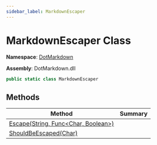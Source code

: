 ```yaml
---
sidebar_label: MarkdownEscaper
---
```


# MarkdownEscaper Class

**Namespace**: [DotMarkdown](../index.md)

**Assembly**: DotMarkdown\.dll

```csharp
public static class MarkdownEscaper
```

## Methods

| Method | Summary |
| ------ | ------- |
| [Escape(String, Func&lt;Char, Boolean>)](Escape/index.md) | |
| [ShouldBeEscaped(Char)](ShouldBeEscaped/index.md) | |

